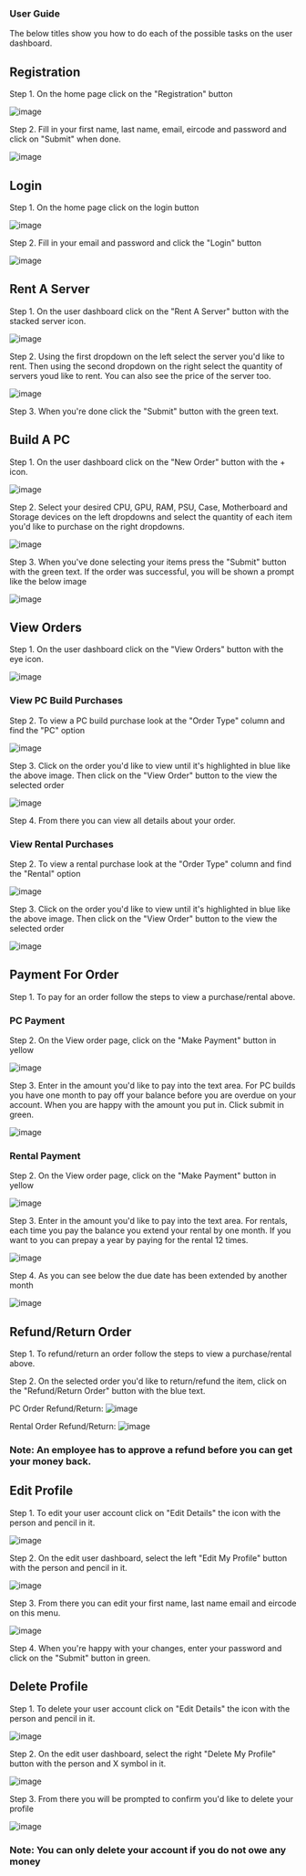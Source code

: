 ### User Guide

The below titles show you how to do each of the possible tasks on the user dashboard.


## Registration
Step 1. On the home page click on the "Registration" button

![image](https://raw.githubusercontent.com/IAmAndyIE/WeBuildPCs/master/docs/img/Screen%20Shot%202021-04-24%20at%2020.45.04.png?token=ASXKTQOBT4HXESMEX37SLCDARX23G)

Step 2. Fill in your first name, last name, email, eircode and password and click on "Submit" when done.

![image](https://raw.githubusercontent.com/IAmAndyIE/WeBuildPCs/master/docs/img/Screen%20Shot%202021-04-24%20at%2020.45.14.png?token=ASXKTQMXJ22T7BH5V5L7YV3ARX3UI)

## Login

Step 1. On the home page click on the login button

![image](https://raw.githubusercontent.com/IAmAndyIE/WeBuildPCs/master/docs/img/Screen%20Shot%202021-04-24%20at%2020.45.04.png?token=ASXKTQOBT4HXESMEX37SLCDARX23G)

Step 2. Fill in your email and password and click the "Login" button

![image](https://raw.githubusercontent.com/IAmAndyIE/WeBuildPCs/master/docs/img/Screen%20Shot%202021-04-24%20at%2020.45.25.png?token=ASXKTQJOYKXJCDMJLPNM4ITARX3XE)

## Rent A Server

Step 1. On the user dashboard click on the "Rent A Server" button with the stacked server icon.

![image](https://raw.githubusercontent.com/IAmAndyIE/WeBuildPCs/master/docs/img/Screen%20Shot%202021-04-24%20at%2021.06.52.png?token=ASXKTQL3K3IMXWY7K6UCQ3DARX4WC)

Step 2. Using the first dropdown on the left select the server you'd like to rent.  Then using the second dropdown on the right select the quantity of servers youd like to rent.  You can also see the price of the server too.

![image](https://raw.githubusercontent.com/IAmAndyIE/WeBuildPCs/master/docs/img/Screen%20Shot%202021-04-24%20at%2021.07.10.png?token=ASXKTQLOJE7RTR7UEGCLYJDAR23QI)

Step 3. When you're done click the "Submit" button with the green text.

## Build A PC

Step 1. On the user dashboard click on the "New Order" button with the + icon.

![image](https://raw.githubusercontent.com/IAmAndyIE/WeBuildPCs/master/docs/img/NewOrder.png?token=ASXKTQOI353O2SQEUIVLDCDAR23CM)

Step 2. Select your desired CPU, GPU, RAM, PSU, Case, Motherboard and Storage devices on the left dropdowns and select the quantity of each item you'd like to purchase on the right dropdowns.

![image](https://raw.githubusercontent.com/IAmAndyIE/WeBuildPCs/master/docs/img/Screen%20Shot%202021-04-24%20at%2021.08.07.png?token=ASXKTQMH4ZNBZRFZDXF7BNDAR2WVQ)

Step 3. When you've done selecting your items press the "Submit" button with the green text.  If the order was successful, you will be shown a prompt like the below image

![image](https://raw.githubusercontent.com/IAmAndyIE/WeBuildPCs/master/docs/img/Screen%20Shot%202021-04-24%20at%2021.08.24.png?token=ASXKTQOP7FQNN75AUAZ2TH3AR2W6U)

## View Orders

Step 1. On the user dashboard click on the "View Orders" button with the eye icon.

![image](https://raw.githubusercontent.com/IAmAndyIE/WeBuildPCs/master/docs/img/ViewOrder.png?token=ASXKTQJX2SCGLU2PKVZJXA3AR23DU)

### View PC Build Purchases

Step 2. To view a PC build purchase look at the "Order Type" column and find the "PC" option

![image](https://raw.githubusercontent.com/IAmAndyIE/WeBuildPCs/master/docs/img/Screen%20Shot%202021-04-24%20at%2021.12.52.png?token=ASXKTQK7M73JFB7WWKADAWLAR2YO6)

Step 3. Click on the order you'd like to view until it's highlighted in blue like the above image.  Then click on the "View Order" button to the view the selected order

![image](https://raw.githubusercontent.com/IAmAndyIE/WeBuildPCs/master/docs/img/Screen%20Shot%202021-04-24%20at%2021.13.50.png?token=ASXKTQN2C24ZEV7HKUL6W4TAR23KO)

Step 4. From there you can view all details about your order.

### View Rental Purchases

Step 2. To view a rental purchase look at the "Order Type" column and find the "Rental" option

![image](https://raw.githubusercontent.com/IAmAndyIE/WeBuildPCs/master/docs/img/Screen%20Shot%202021-04-24%20at%2021.12.52.png?token=ASXKTQK7M73JFB7WWKADAWLAR2YO6)

Step 3. Click on the order you'd like to view until it's highlighted in blue like the above image.  Then click on the "View Order" button to the view the selected order

![image](https://raw.githubusercontent.com/IAmAndyIE/WeBuildPCs/master/docs/img/Screen%20Shot%202021-04-24%20at%2021.12.52.png?token=ASXKTQPNZ4CTN6CRFLEOQYLAR23GI)

## Payment For Order

Step 1. To pay for an order follow the steps to view a purchase/rental above.

### PC Payment

Step 2. On the View order page, click on the "Make Payment" button in yellow

![image](https://raw.githubusercontent.com/IAmAndyIE/WeBuildPCs/master/docs/img/Screen%20Shot%202021-04-24%20at%2021.13.50.png?token=ASXKTQPM4N4CRNZJ3QPM3I3AR3YFM)

Step 3. Enter in the amount you'd like to pay into the text area.  For PC builds you have one month to pay off your balance before you are overdue on your account.  When you are happy with the amount you put in.  Click submit in green.

![image](https://raw.githubusercontent.com/IAmAndyIE/WeBuildPCs/master/docs/img/Screen%20Shot%202021-04-24%20at%2021.14.06.png?token=ASXKTQJ4XM7EO6VT6YGPT3DAR3YJY)

### Rental Payment

Step 2. On the View order page, click on the "Make Payment" button in yellow

![image](https://raw.githubusercontent.com/IAmAndyIE/WeBuildPCs/master/docs/img/Screen%20Shot%202021-04-24%20at%2021.13.07.png?token=ASXKTQPG4UINULZPD2EXLILAR3Y6G)

Step 3. Enter in the amount you'd like to pay into the text area.  For rentals, each time you pay the balance you extend your rental by one month.  If you want to you can prepay a year by paying for the rental 12 times.

![image](https://raw.githubusercontent.com/IAmAndyIE/WeBuildPCs/master/docs/img/Screen%20Shot%202021-04-24%20at%2021.13.22.png?token=ASXKTQPTXBJ5PIXYN2MNEK3AR3YYO)

Step 4. As you can see below the due date has been extended by another month

![image](https://raw.githubusercontent.com/IAmAndyIE/WeBuildPCs/master/docs/img/Screen%20Shot%202021-04-24%20at%2021.13.31.png?token=ASXKTQOO5V6POSH6Z2T5U4LAR3YWC)

## Refund/Return Order

Step 1. To refund/return an order follow the steps to view a purchase/rental above.

Step 2. On the selected order you'd like to return/refund the item, click on the "Refund/Return Order" button with the blue text.

PC Order Refund/Return:
![image](https://raw.githubusercontent.com/IAmAndyIE/WeBuildPCs/master/docs/img/Screen%20Shot%202021-04-24%20at%2021.13.50.png?token=ASXKTQN2C24ZEV7HKUL6W4TAR23KO)

Rental Order Refund/Return:
![image](https://raw.githubusercontent.com/IAmAndyIE/WeBuildPCs/master/docs/img/Screen%20Shot%202021-04-24%20at%2021.13.07.png?token=ASXKTQMDGMFWXKUFI7LNWCDAR23H2)

### Note: An employee has to approve a refund before you can get your money back.

## Edit Profile

Step 1. To edit your user account click on "Edit Details" the icon with the person and pencil in it.

![image](https://raw.githubusercontent.com/IAmAndyIE/WeBuildPCs/master/docs/img/EditDetails.png?token=ASXKTQPFR55MGCHWRKDISYLAR23YQ)

Step 2. On the edit user dashboard, select the left "Edit My Profile" button with the person and pencil in it.

![image](https://raw.githubusercontent.com/IAmAndyIE/WeBuildPCs/master/docs/img/Screen%20Shot%202021-04-25%20at%2000.49.49.png?token=ASXKTQNVRIO74SXGTJCBYHDAR24A6)

Step 3. From there you can edit your first name, last name email and eircode on this menu.

![image](https://raw.githubusercontent.com/IAmAndyIE/WeBuildPCs/master/docs/img/Screen%20Shot%202021-04-25%20at%2000.50.00.png?token=ASXKTQO5T4XID4BPMZHENZDAR24KY)

Step 4. When you're happy with your changes, enter your password and click on the "Submit" button in green.

## Delete Profile

Step 1. To delete your user account click on "Edit Details" the icon with the person and pencil in it.

![image](https://raw.githubusercontent.com/IAmAndyIE/WeBuildPCs/master/docs/img/EditDetails.png?token=ASXKTQPFR55MGCHWRKDISYLAR23YQ)

Step 2. On the edit user dashboard, select the right "Delete My Profile" button with the person and X symbol in it.

![image](https://raw.githubusercontent.com/IAmAndyIE/WeBuildPCs/master/docs/img/Screen%20Shot%202021-04-25%20at%2000.49.49.png?token=ASXKTQNVRIO74SXGTJCBYHDAR24A6)

Step 3. From there you will be prompted to confirm you'd like to delete your profile

![image](https://raw.githubusercontent.com/IAmAndyIE/WeBuildPCs/master/docs/img/Screen%20Shot%202021-04-25%20at%2000.50.10.png?token=ASXKTQPNHLUWSPF6CF5VCL3AR24SO)

### Note: You can only delete your account if you do not owe any money
